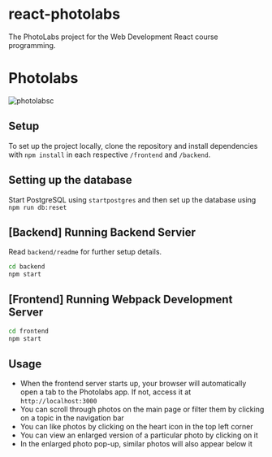 # react-photolabs
The PhotoLabs project for the Web Development React course programming.

# Photolabs

![photolabsc](https://github.com/oatmilkies/photolabs/assets/148240283/88ab4368-5c63-400a-93a4-6fff7d029169)

## Setup

To set up the project locally, clone the repository and install dependencies with `npm install` in each respective `/frontend` and `/backend`.

## Setting up the database

Start PostgreSQL using ```startpostgres``` and then set up the database using ```npm run db:reset```

## [Backend] Running Backend Servier

Read `backend/readme` for further setup details.

```sh
cd backend
npm start
```

## [Frontend] Running Webpack Development Server

```sh
cd frontend
npm start
```

## Usage

- When the frontend server starts up, your browser will automatically open a tab to the Photolabs app. If not, access it at ```http://localhost:3000```
- You can scroll through photos on the main page or filter them by clicking on a topic in the navigation bar
- You can like photos by clicking on the heart icon in the top left corner
- You can view an enlarged version of a particular photo by clicking on it
- In the enlarged photo pop-up, similar photos will also appear below it
